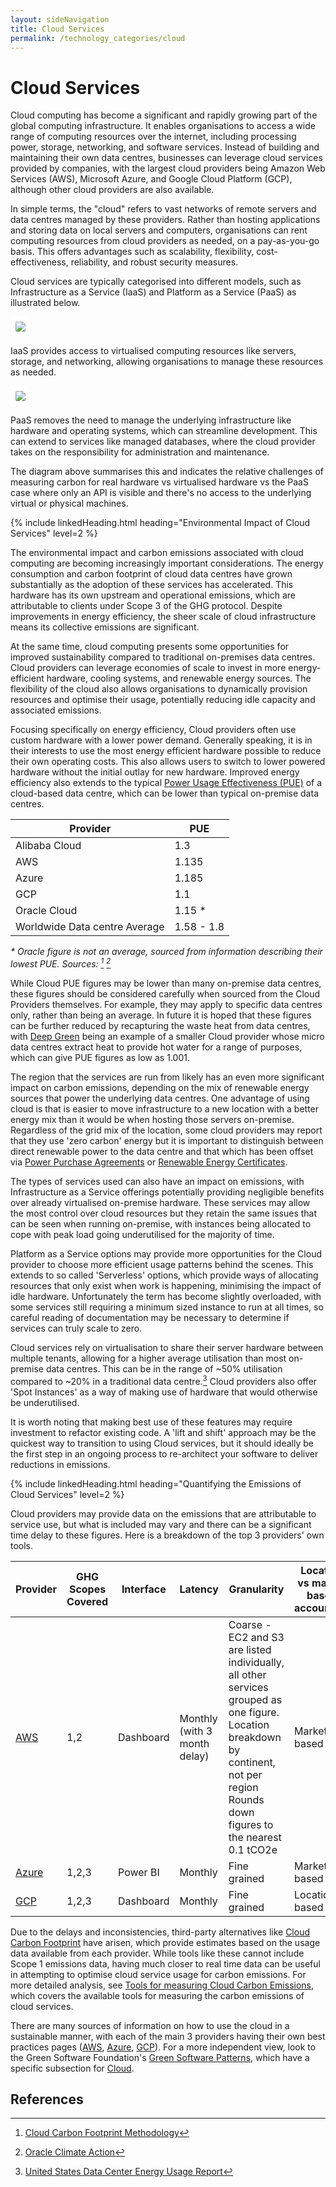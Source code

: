 ```yaml
---
layout: sideNavigation
title: Cloud Services
permalink: /technology_categories/cloud
---
```


# Cloud Services 

Cloud computing has become a significant and rapidly growing part of the global computing infrastructure. It enables organisations to access a wide range of computing resources over the internet, including processing power, storage, networking, and software services. Instead of building and maintaining their own data centres, businesses can leverage cloud services provided by companies, with the largest cloud providers being Amazon Web Services (AWS), Microsoft Azure, and Google Cloud Platform (GCP), although other cloud providers are also available.

In simple terms, the "cloud" refers to vast networks of remote servers and data centres managed by these providers. Rather than hosting applications and storing data on local servers and computers, organisations can rent computing resources from cloud providers as needed, on a pay-as-you-go basis. This offers advantages such as scalability, flexibility, cost-effectiveness, reliability, and robust security measures.

Cloud services are typically categorised into different models, such as Infrastructure as a Service (IaaS) and Platform as a Service (PaaS) as illustrated below. 

<img style="max-width:700px; background-color: white; padding: 8px; border-radius:10px" src="/assets/images/PaaS/IaaS.png"/>

IaaS provides access to virtualised computing resources like servers, storage, and networking, allowing organisations to manage these resources as needed.


<img style="max-width:700px; background-color: white; padding: 8px; border-radius:10px" src="/assets/images/PaaS/PaaS.png"/>

PaaS removes the need to manage the underlying infrastructure like hardware and operating systems, which can streamline development. This can extend to services like managed databases, where the cloud provider takes on the responsibility for administration and maintenance.

The diagram above summarises this and indicates the relative challenges of measuring carbon for real hardware vs virtualised hardware vs the PaaS case where only an API is visible and there's no access to the underlying virtual or physical machines. 

{% include linkedHeading.html heading="Environmental Impact of Cloud Services" level=2 %}

The environmental impact and carbon emissions associated with cloud computing are becoming increasingly important considerations. The energy consumption and carbon footprint of cloud data centres have grown substantially as the adoption of these services has accelerated. This hardware has its own upstream and operational emissions, which are attributable to clients under Scope 3 of the GHG protocol. Despite improvements in energy efficiency, the sheer scale of cloud infrastructure means its collective emissions are significant.

At the same time, cloud computing presents some opportunities for improved sustainability compared to traditional on-premises data centres. Cloud providers can leverage economies of scale to invest in more energy-efficient hardware, cooling systems, and renewable energy sources. The flexibility of the cloud also allows organisations to dynamically provision resources and optimise their usage, potentially reducing idle capacity and associated emissions.

Focusing specifically on energy efficiency, Cloud providers often use custom hardware with a lower power demand. Generally speaking, it is in their interests to use the most energy efficient hardware possible to reduce their own operating costs. This also allows users to switch to lower powered hardware without the initial outlay for new hardware. Improved energy efficiency also extends to the typical [Power Usage Effectiveness (PUE)](/resources/glossary#power-usage-effectiveness-pue) of a cloud-based data centre, which can be lower than typical on-premise data centres.

| Provider                      | PUE        |
| ----------------------------- | ---------- |
| Alibaba Cloud                 | 1.3        |
| AWS                           | 1.135      |
| Azure                         | 1.185      |
| GCP                           | 1.1        |
| Oracle Cloud                  | 1.15 \*    |
| Worldwide Data centre Average | 1.58 - 1.8 |

*\* Oracle figure is not an average, sourced from information describing their lowest PUE. Sources: [^ccf-pue] [^oracle-pue]*

[^ccf-pue]: [Cloud Carbon Footprint Methodology](https://www.cloudcarbonfootprint.org/docs/methodology#appendix-i-energy-coefficients)
[^oracle-pue]: [Oracle Climate Action](https://www.oracle.com/uk/government/climate-action/#rc30p2)

While Cloud PUE figures may be lower than many on-premise data centres, these figures should be considered carefully when sourced from the Cloud Providers themselves. For example, they may apply to specific data centres only, rather than being an average. In future it is hoped that these figures can be further reduced by recapturing the waste heat from data centres, with [Deep Green](https://deepgreen.energy/) being an example of a smaller Cloud provider whose micro data centres extract heat to provide hot water for a range of purposes, which can give PUE figures as low as 1.001.

The region that the services are run from likely has an even more significant impact on carbon emissions, depending on the mix of renewable energy sources that power the underlying data centres. One advantage of using cloud is that is easier to move infrastructure to a new location with a better energy mix than it would be when hosting those servers on-premise. Regardless of the grid mix of the location, some cloud providers may report that they use 'zero carbon' energy but it is important to distinguish between direct renewable power to the data centre and that which has been offset via [Power Purchase Agreements](/resources/glossary#power-purchase-agreements-ppa) or [Renewable Energy Certificates](/resources/glossary#renewable-energy-certificates-recs).

The types of services used can also have an impact on emissions, with Infrastructure as a Service offerings potentially providing negligible benefits over already virtualised on-premise hardware. These services may allow the most control over cloud resources but they retain the same issues that can be seen when running on-premise, with instances being allocated to cope with peak load going underutilised for the majority of time.

Platform as a Service options may provide more opportunities for the Cloud provider to choose more efficient usage patterns behind the scenes. This extends to so called 'Serverless' options, which provide ways of allocating resources that only exist when work is happening, minimising the impact of idle hardware. Unfortunately the term has become slightly overloaded, with some services still requiring a minimum sized instance to run at all times, so careful reading of documentation may be necessary to determine if services can truly scale to zero.

Cloud services rely on virtualisation to share their server hardware between multiple tenants, allowing for a higher average utilisation than most on-premise data centres. This can be in the range of ~50% utilisation compared to ~20% in a traditional data centre.[^cloud-utilisation] Cloud providers also offer 'Spot Instances' as a way of making use of hardware that would otherwise be underutilised.

It is worth noting that making best use of these features may require investment to refactor existing code. A 'lift and shift' approach may be the quickest way to transition to using Cloud services, but it should ideally be the first step in an ongoing process to re-architect your software to deliver reductions in emissions.

[^cloud-utilisation]: [United States Data Center Energy Usage Report](https://eta-publications.lbl.gov/sites/default/files/lbnl-1005775_v2.pdf)

{% include linkedHeading.html heading="Quantifying the Emissions of Cloud Services" level=2 %}

Cloud providers may provide data on the emissions that are attributable to service use, but what is included may vary and there can be a significant time delay to these figures. Here is a breakdown of the top 3 providers' own tools.

|Provider|GHG Scopes Covered|Interface|Latency|Granularity|Location vs market based accounting|
|----|----|----|----|----|----|
|[AWS](https://aws.amazon.com/aws-cost-management/aws-customer-carbon-footprint-tool/)|1,2|Dashboard|Monthly<br>(with 3 month delay)|Coarse - EC2 and S3 are listed individually, all other services grouped as one figure.<br>Location breakdown by continent, not per region<br>Rounds down figures to the nearest 0.1 tCO2e|Market-based|
|[Azure](https://appsource.microsoft.com/en-gb/product/power-bi/coi-sustainability.emissions_impact_dashboard)|1,2,3|Power BI|Monthly|Fine grained|Market-based|
|[GCP](https://cloud.google.com/carbon-footprint)|1,2,3|Dashboard|Monthly|Fine grained|Location-based|

Due to the delays and inconsistencies, third-party alternatives like [Cloud Carbon Footprint](https://www.cloudcarbonfootprint.org/) have arisen, which provide estimates based on the usage data available from each provider. While tools like these cannot include Scope 1 emissions data, having much closer to real time data can be useful in attempting to optimise cloud service usage for carbon emissions. For more detailed analysis, see [Tools for measuring Cloud Carbon Emissions](https://blog.scottlogic.com/2023/10/19/tools-for-measuring-cloud-carbon-emissions.html), which covers the available tools for measuring the carbon emissions of cloud services.

There are many sources of information on how to use the cloud in a sustainable manner, with each of the main 3 providers having their own best practices pages ([AWS](https://docs.aws.amazon.com/pdfs/wellarchitected/latest/sustainability-pillar/wellarchitected-sustainability-pillar.pdf), [Azure](https://learn.microsoft.com/en-us/azure/well-architected/sustainability/), [GCP](https://cloud.google.com/architecture/reduce-carbon-footprint)). For a more independent view, look to the Green Software Foundation's [Green Software Patterns](https://patterns.greensoftware.foundation/), which have a specific subsection for [Cloud](https://patterns.greensoftware.foundation/catalog/cloud/).


## References